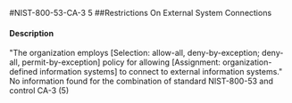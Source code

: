 #NIST-800-53-CA-3 5
##Restrictions On External System Connections
#### Description
"The organization employs [Selection: allow-all, deny-by-exception; deny-all, permit-by-exception] policy for allowing [Assignment: organization-defined information systems] to connect to external information systems."
No information found for the combination of standard NIST-800-53 and control CA-3 (5)
